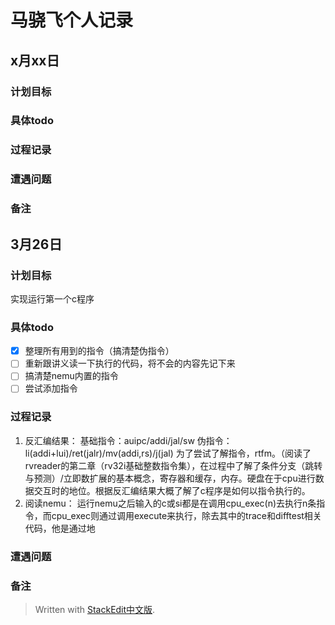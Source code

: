 # 马骁飞个人记录
## x月xx日
### 计划目标
### 具体todo
### 过程记录
### 遭遇问题
### 备注

## 3月26日
### 计划目标
实现运行第一个c程序
### 具体todo
 - [x]  整理所有用到的指令（搞清楚伪指令）
 - [ ]  重新跟讲义读一下执行的代码，将不会的内容先记下来
 - [ ] 搞清楚nemu内置的指令
 - [ ] 尝试添加指令
### 过程记录
 1. 反汇编结果：
基础指令：auipc/addi/jal/sw
伪指令：li(addi+lui)/ret(jalr)/mv(addi,rs)/j(jal)
为了尝试了解指令，rtfm。（阅读了rvreader的第二章（rv32i基础整数指令集），在过程中了解了条件分支（跳转与预测）/立即数扩展的基本概念，寄存器和缓存，内存。硬盘在于cpu进行数据交互时的地位。根据反汇编结果大概了解了c程序是如何以指令执行的。
2. 阅读nemu：
运行nemu之后输入的c或si都是在调用cpu_exec(n)去执行n条指令，而cpu_exec则通过调用execute来执行，除去其中的trace和difftest相关代码，他是通过地

### 遭遇问题
### 备注

> Written with [StackEdit中文版](https://stackedit.cn/).
<!--stackedit_data:
eyJoaXN0b3J5IjpbLTgyMTc5NjIzMCwxMTI0NTg1MDgyLDEyMz
gzODQ2MjksLTQ1MTUyMjUwMSwtMTY3NjgzNTM1NywtNzY2NzE2
NTUyXX0=
-->